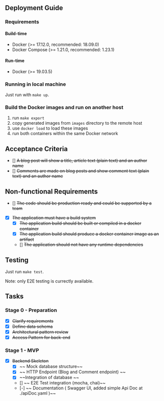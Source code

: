 ## Deployment Guide

### Requirements

#### Build-time

- Docker (>= 17.12.0, recommended: 18.09.0)
- Docker Compose (>= 1.21.0, recommended: 1.23.1)

#### Run-time

- Docker (>= 19.03.5)

### Running in local machine

Just run with `make up`.

### Build the Docker images and run on another host

1. run `make export`
2. copy generated images from `images` directory to the remote host
3. use `docker load` to load these images
4. run both containers within the same Docker network

## Acceptance Criteria

- [] ~~A blog post will show a title, article text (plain text) and an author name~~
- [] ~~Comments are made on blog posts and show comment text (plain text) and an
  author name~~

## Non-functional Requirements

- [] ~~The code should be production ready and could be supported by a team~~
- [X] ~~The application must have a build system~~
  - [X] ~~The application build should be built or compiled in a docker container~~
  - [X] ~~The application build should produce a docker container image as an artifact~~
  - [] ~~The application should not have any runtime dependencies~~


## Testing

Just run `make test`.

Note: only E2E testing is currectly available.

## Tasks

### Stage 0 - Preparation

- [X] ~~Clarify requirements~~
- [X] ~~Define data schema~~
- [X] ~~Architectural pattern review~~
- [X] ~~Access Pattern for back-end~~

### Stage 1 - MVP

- [X] ~~Backend Skeleton~~
  - [X] ~~ Mock database structure~~
  - [x] ~~ HTTP Endpoint (Blog and Comment endpoint) ~~
  - [x] ~~Integration of database ~~
  - [] ~~ E2E Test integration (mocha, chai)~~
  - [-] ~~ Documentation ( Swagger UI, added simple Api Doc at ./apiDoc.yaml )~~
